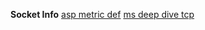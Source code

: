 **Socket Info**
[asp metric def](https://techdocs.broadcom.com/us/en/ca-enterprise-software/it-operations-management/dx-apm-agents/SaaS/infrastructure-agent/azure-monitoring/azure-metrics/Azure-App-Service-Plan.html)
[ms deep dive tcp](https://azure.github.io/AppService/2018/03/01/Deep-Dive-into-TCP-Connections-in-App-Service-Diagnostics.html)


